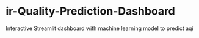 # ir-Quality-Prediction-Dashboard
Interactive Streamlit dashboard with machine learning model to predict aqi 
